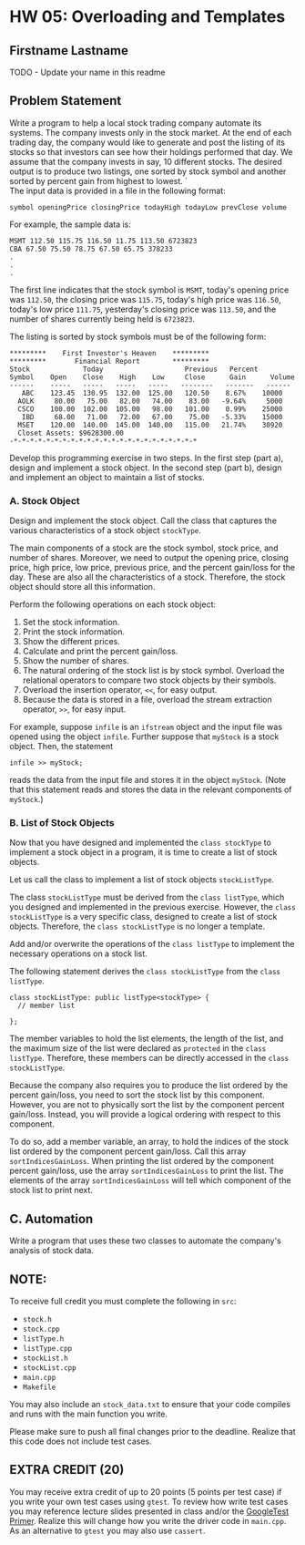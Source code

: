 # HW 05: Overloading and Templates

## Firstname Lastname

TODO - Update your name in this readme

## Problem Statement

Write a program to help a local stock trading company automate its systems. The company invests only in the stock market. At the end of each trading day, the company would like to generate and post the listing of its stocks so that investors can see how their holdings performed that day. We assume that the company invests in say, 10 different stocks. The desired output is to produce two listings, one sorted by stock symbol and another sorted by percent gain from highest to lowest.
`                                           
The input data is provided in a file in the following format:

```
symbol openingPrice closingPrice todayHigh todayLow prevClose volume

```
For example, the sample data is:
```
MSMT 112.50 115.75 116.50 11.75 113.50 6723823
CBA 67.50 75.50 78.75 67.50 65.75 378233
.
.
.
```
The first line indicates that the stock symbol is `MSMT`, today's opening price was `112.50`, the closing price was `115.75`, today's high price was `116.50`, today's low price `111.75`, yesterday's closing price was `113.50`, and the number of shares currently being held is `6723823`.

The listing is sorted by stock symbols must be of the following form:
```
*********    First Investor's Heaven    *********
*********       Financial Report        *********
Stock             Today                    Previous   Percent
Symbol    Open    Close    High    Low     Close      Gain      Volume
------    -----   -----   -----   -----   --------   -------   ------
   ABC    123.45  130.95  132.00  125.00   120.50    8.67%    10000
  AOLK     80.00   75.00   82.00   74.00    83.00   -9.64%     5000
  CSCO    100.00  102.00  105.00   98.00   101.00    0.99%    25000
   IBD     68.00   71.00   72.00   67.00    75.00   -5.33%    15000
  MSET    120.00  140.00  145.00  140.00   115.00   21.74%    30920
  Closet Assets: $9628300.00
-*-*-*-*-*-*-*-*-*-*-*-*-*-*-*-*-*-*-*-*-*-*-*
```
Develop this programming exercise in two steps. In the first step (part a), design and implement a stock object. In the second step (part b), design and implement an object to maintain a list of stocks.

### A. Stock Object 

Design and implement the stock object. Call the class that captures the various characteristics of a stock object `stockType`.

The main components of a stock are the stock symbol, stock price, and number of shares. Moreover, we need to output the opening price, closing price, high price, low price, previous price, and the percent gain/loss for the day. These are also all the characteristics of a stock. Therefore, the stock object should store all this information.

Perform the following operations on each stock object:

1. Set the stock information.
2.  Print the stock information.
3. Show the different prices.
4. Calculate and print the percent gain/loss.
5. Show the number of shares.
  1. The natural ordering of the stock list is by stock symbol. Overload the relational operators to compare two stock objects by their symbols.
  2. Overload the insertion operator, `<<`, for easy output.
  3. Because the data is stored in a file, overload the stream extraction operator, `>>`, for easy input.

For example, suppose `infile` is an `ifstream` object and the input file was opened using the object `infile`. Further suppose that `myStock` is a stock object. Then, the statement

`infile >> myStock;`

reads the data from the input file and stores it in the object `myStock`. (Note that this statement reads and stores the data in the relevant components of `myStock`.)

### B. List of Stock Objects 

Now that you have designed and implemented the `class stockType` to implement a stock object in a program, it is time to create a list of stock objects.

Let us call the class to implement a list of stock objects `stockListType`.

The class `stockListType` must be derived from the `class listType`, which you designed and implemented in the previous exercise. However, the `class stockListType` is a very specific class, designed to create a list of stock objects. Therefore, the `class stockListType` is no longer a template.

Add and/or overwrite the operations of the `class listType` to implement the necessary operations on a stock list.

The following statement derives the `class stockListType` from the `class listType`.

```
class stockListType: public listType<stockType> {
  // member list

};
```

The member variables to hold the list elements, the length of the list, and the maximum size of the list were declared as `protected` in the `class listType`. Therefore, these members can be directly accessed in the `class stockListType`.

Because the company also requires you to produce the list ordered by the percent gain/loss, you need to sort the stock list by this component. However, you are not to physically sort the list by the component percent gain/loss. Instead, you will provide a logical ordering with respect to this component.

To do so, add a member variable, an array, to hold the indices of the stock list ordered by the component percent gain/loss. Call this array `sortIndicesGainLoss`. When printing the list ordered by the component percent gain/loss, use the array `sortIndicesGainLoss` to print the list. The elements of the array `sortIndicesGainLoss` will tell which component of the stock list to print next.

## C. Automation
Write a program that uses these two classes to automate the company's analysis of stock data.

## NOTE:

To receive full credit you must complete the following in `src`:

- `stock.h`
- `stock.cpp`
- `listType.h`
- `listType.cpp`
- `stockList.h`
- `stockList.cpp`
- `main.cpp`
- `Makefile`

You may also include an `stock_data.txt` to ensure that your code compiles and runs with the main function you write.

Please make sure to push all final changes prior to the deadline. Realize that this code does not include test cases.

## EXTRA CREDIT (20)

You may receive extra credit of up to 20 points (5 points per test case) if you write your own test cases using `gtest`. To review how write test cases you may reference lecture slides presented in class and/or the [GoogleTest Primer](http://google.github.io/googletest/primer.html). Realize this will change how you write the driver code in `main.cpp`. As an alternative to `gtest` you may also use `cassert`.
